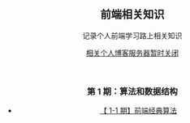 <center>

##   前端相关知识

记录个人前端学习路上相关知识

[相关个人博客服务器暂时关闭](https://www.baidu.com/)

<br/>



### 第 1 期：算法和数据结构

* [【 1-1 期】前端经典算法](https://github.com/zhjm123/blog/issues/2)


<br/>








